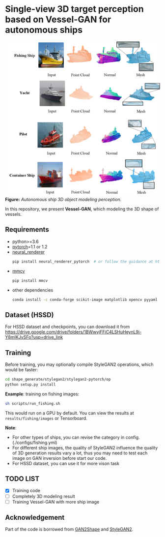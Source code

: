 # Single-view 3D target perception based on Vessel-GAN for autonomous ships

![Teaser image](output.png)
**Figure:** *Autonomous ship 3D object modeling perception.*

In this repository, we present **Vessel-GAN**, which modeling the 3D shape of vessels.

## Requirements

* python>=3.6
* [pytorch](https://pytorch.org/)=1.1 or 1.2
* [neural_renderer](https://github.com/daniilidis-group/neural_renderer)
    ```sh
    pip install neural_renderer_pytorch  # or follow the guidance at https://github.com/elliottwu/unsup3d
    ```
* [mmcv](https://github.com/open-mmlab/mmcv)
    ```sh
    pip install mmcv
    ```
* other dependencies
    ```sh
    conda install -c conda-forge scikit-image matplotlib opencv pyyaml tensorboardX
    ```

## Dataset (HSSD)

For HSSD dataset and checkpoints, you can download it from https://drive.google.com/drive/folders/1BWwvjFFiC4LSHuHeynL9i-Y8mIKJvSFo?usp=drive_link


## Training

Before training, you may optionally compile StyleGAN2 operations, which would be faster:
```sh
cd shape_generate/stylegan2/stylegan2-pytorch/op
python setup.py install
```

**Example**: training on fishing images:
```sh
sh scripts/run_fishing.sh
```
This would run on a GPU by default. You can view the results at `results/fishing/images` or Tensorboard.

**Note**:  
- For other types of ships, you can revise the category in config. (./configs/fishing.yml)  
- For different ship images, the quality of StyleGAN2 influence the quality of 3D generation results vary a lot, thus you may need to test each image on GAN inversion before start our code.
- For HSSD dataset, you can use it for more vison task

## TODO LIST

- [x] Training code
- [ ] Completely 3D modeling result
- [ ] Training Vessel-GAN with more ship image

## Acknowledgement

Part of the code is borrowed from [GAN2Shape](https://github.com/XingangPan/GAN2Shape) and [StyleGAN2](https://github.com/rosinality/stylegan2-pytorch). 

